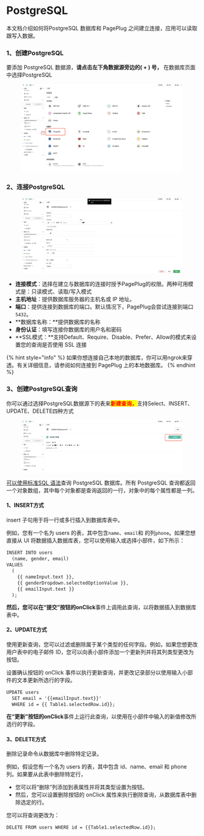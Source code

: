 # PostgreSQL

本文档介绍如何将PostgreSQL 数据库和 PagePlug 之间建立连接，应用可以读取跟写入数据。



### 1、创建PostgreSQL

要添加 PostgreSQL 数据源，**请点击左下角数据源旁边的( + ) 号，** 在数据库页面中选择PostgreSQL

<figure><img src="../../../.gitbook/assets/image (11).png" alt=""><figcaption></figcaption></figure>

### 2、连接PostgreSQL

<figure><img src="../../../.gitbook/assets/image (113).png" alt=""><figcaption></figcaption></figure>

* **连接模式**：选择在建立与数据库的连接时授予PagePlug的权限。两种可用模式是：只读模式、读取/写入模式
* **主机地址**：提供数据库服务器的主机名或 IP 地址。
* **端口**：提供连接到数据库的端口。默认情况下，PagePlug会尝试连接到端口`5432`。
* **数据库名称：**提供数据库的名称
* **身份认证**：填写连接你数据库的用户名和密码
* **SSL模式：**支持Default、Require、Disable、Prefer、Allow的模式来设置您的查询是否使用 SSL 连接

{% hint style="info" %}
如果你想连接自己本地的数据库，你可以用ngrok来穿透。有关详细信息，请参阅如何连接到 PagePlug 上的本地数据库。
{% endhint %}

### 3、创建PostgreSQL查询

你可以通过选择PostgreSQL数据源下的表来<mark style="color:red;">**新建查询，**</mark>支持Select、INSERT、UPDATE、DELETE四种方式



<figure><img src="../../../.gitbook/assets/image (104).png" alt=""><figcaption></figcaption></figure>

[可以使用标准SQL 语法](https://www.postgresql.org/docs/12/index.html)查询 PostgreSQL 数据库。所有 PostgreSQL 查询都返回一个对象数组，其中每个对象都是查询返回的一行，对象中的每个属性都是一列。



#### 1、INSERT方式

insert 子句用于将一行或多行插入到数据库表中。

例如，您有一个名为 users 的表，其中包含`name`、`email`和 的列`phone`。如果您想直接从 UI 将数据插入数据库表，您可以使用输入或选择小部件，如下所示：

```
INSERT INTO users
  (name, gender, email)
VALUES
  (
    {{ nameInput.text }},
    {{ genderDropdown.selectedOptionValue }},
    {{ emailInput.text }}
  );

```

**然后，您可以在“提交”按钮的onClick**事件上调用此查询，以将数据插入到数据库表中。

#### 2、UPDATE方式 <a href="#update-data" id="update-data"></a>

使用更新查询，您可以过滤或删除属于某个类型的任何字段。例如，如果您想更改用户表中的电子邮件 ID，您可以向表小部件添加一个更新列并将其列类型更改为按钮。

设置确认按钮的 onClick 事件以执行更新查询，并更改记录部分以使用输入小部件的文本更新所选行的字段。

```
UPDATE users
  SET email = '{{emailInput.text}}'
  WHERE id = {{ Table1.selectedRow.id}};
```

**在“更新”按钮的onClick**事件上运行此查询，以使用在小部件中输入的新值修改所选行的字段。

#### 3、DELETE方式 <a href="#delete-data" id="delete-data"></a>

删除记录命令从数据库中删除特定记录。

例如，假设您有一个名为 users 的表，其中包含 id、name、email 和 phone 列。如果要从此表中删除特定行，

* 您可以将“删除”列添加到表属性并将其类型设置为按钮。
* 然后，您可以设置删除按钮的 onClick 属性来执行删除查询，从数据库表中删除选定的行。

您可以将查询更改为：

```
DELETE FROM users WHERE id = {{Table1.selectedRow.id}};
```

